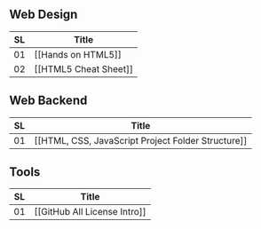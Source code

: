 ## Web Design

| SL  | Title                 |
| --- | --------------------- |
| 01  | [[Hands on HTML5]]    |
| 02  | [[HTML5 Cheat Sheet]] |
## Web Backend

| SL  | Title                                              |
| --- | -------------------------------------------------- |
| 01  | [[HTML, CSS, JavaScript Project Folder Structure]] |
## Tools

| SL  | Title                        |
| --- | ---------------------------- |
| 01  | [[GitHub All License Intro]] |

